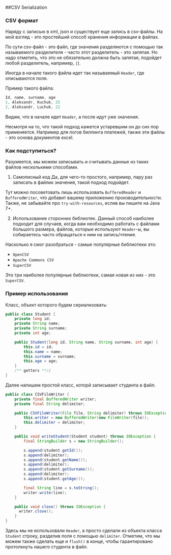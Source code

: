 ##CSV Serialization
### CSV формат
Наряду с записью в xml, json и существует еще запись в csv-файлы.
На мой взгляд - это простейший способ хранения информации в файлах.

По сути csv-файл - это файл, где значения разделяются с помощью так
называемого разделителя - часто этот разделитель - это запятая.
Но надо отметить, что это не обязательно должна быть запятая,
подойдет любой разделитель, например, `|`).

Иногда в начале такого файла идет так называемый `Header`, где описываются поля.

Пример такого файла:
```java
Id, name, surname, age
1, Aleksandr, Kuchuk, 25
2, Aleksandr, Luchuk, 22
```

Видим, что в начале идет `Header`, а после идут уже значения.

Несмотря на то, что такой подход кажется устаревшим он до сих пор применяется.
 Например для логов биллинга платежей, также эти файлы - это основа документов
 excel.

### Как подступиться?
Разумеется, мы можем записывать и считывать данные из таких файлов несколькими
способами.

1. Самописный код
  Да, для чего-то простого, например, пару раз записать в файлик значения, такой
  подход подойдет.

  Тут можно посоветовать лишь использовать `BufferedReader` и `BufferedWriter`,
  что добавит вашему приложению производительности. Также, не забывайте про
  `try-with-resources`, еслив вы пишите на Java 7+.

2. Использование сторонних библиотек.
  Данный способ наиболее подходит для случаев, когда вам необходимо работать с
  файлами большого размера, файлов, которые используют `Header`-ы, вы собираетесь
  часто обращаться к ним на запись/чтение.

  Насколько я смог разобраться - самые популярные библиотеки это:
  * `OpenCSV`
  * `Apache Commons CSV`
  * `SuperCSV`


  Это три наиболее популярные библиотеки, самая новая из них - это `SuperCSV`.

### Пример использования
Класс, объект которого будем сериализовать:
```java
public class Student {
    private long id;
    private String name;
    private String surname;
    private int age;

    public Student(long id, String name, String surname, int age) {
        this.id = id;
        this.name = name;
        this.surname = surname;
        this.age = age;
    }
    /** getters **//
}
```

Далее напишем простой класс, которй записывает студента в файл.
```java
public class CSVFileWriter {
    private final BufferedWriter writer;
    private final String delimiter;

    public CSVFileWriter(File file, String delimiter) throws IOException {
        this.writer = new BufferedWriter(new FileWriter(file));
        this.delimiter = delimiter;
    }

    public void writeStudent(Student student) throws IOException {
        final StringBuilder s = new StringBuilder();

        s.append(student.getId());
        s.append(delimiter);
        s.append(student.getName());
        s.append(delimiter);
        s.append(student.getSurname());
        s.append(delimiter);
        s.append(student.getAge());

        final String line = s.toString();
        writer.write(line);
    }

    public void close() throws IOException {
      writer.close();
    }
}
```
Здесь мы не использовали `Header`, а просто сделали из объекта класса `Student`
 строку, разделив поля с помощью `delimiter`.
Отметим, что мы можем также сделать еще и `flush()` в конце, чтобы гарантировано
протолкнуть нашего студента в файл.
